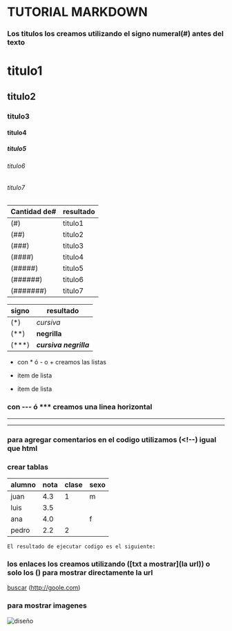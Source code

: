 # TUTORIAL MARKDOWN

### Los titulos los creamos utilizando el signo numeral(#) antes del texto
# titulo1 
## titulo2
### titulo3
#### titulo4
##### titulo5
###### titulo6
###### titulo7

Cantidad de# | resultado
---|---
(#) | titulo1
(##) | titulo2
(###) | titulo3
(####) | titulo4
(#####) | titulo5
(######) | titulo6
(#######) | titulo7

signo | resultado
---|---
(*) | *cursiva*
(**) | **negrilla**
(***) | ***cursiva negrilla***



* con * ó - o + creamos las listas
+ item de lista
- item de lista

### con --- ó *** creamos una linea horizontal
---
***

### para agregar comentarios en el codigo utilizamos (<!--) igual que html 
<!-- ESTO ES UN COMENTARIO -->  



### crear tablas
alumno | nota | clase |sexo
---|---|---|---
juan | 4.3 | 1 | m
luis | 3.5 |
ana | 4.0 | | f |
pedro | 2.2 | 2

~~~ 
El resultado de ejecutar codigo es el siguiente:
~~~
###  los enlaces los creamos utilizando ([txt a mostrar](la url)) o solo los () para mostrar directamente la url
[buscar](http://goole.com)
(http://goole.com)

### para mostrar imagenes

![diseño](/imagenes/diseñomotocicleta.jpg)
